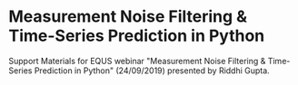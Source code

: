 # Measurement Noise Filtering & Time-Series Prediction in Python

Support Materials for EQUS webinar "Measurement Noise Filtering &amp; Time-Series Prediction in Python" (24/09/2019) presented by Riddhi Gupta. 
